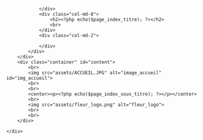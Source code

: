 <?php include('include/header_accueil.php');?>
<?php include('connect_db.php');?>
<?php include('config_variable.php') ?>

<link rel="stylesheet" href="css/style.css">
<link rel="stylesheet" href="css/bootstrap.css">
  
<!--CONTENU DE LA PAGE-->
<div class="container" id="content">
            <div class="row">
                <br>
                <br>
            </div>
        </div>
        <div class="container" id="content">
            <div class="row">
                <div class="col-md-2">

                </div>
                <div class="col-md-8">
                    <h2><?php echo($page_index_titre); ?></h2>
                    <br>
                </div>
                <div class="col-md-2">

                </div>
            </div>
        </div>
        <div class="container" id="content">
            <br>
            <img src="assets/ACCUEIL.JPG" alt="image_accueil" id="img_accueil">
            <br>
            <br>
            <center><p><?php echo($page_index_sous_titre); ?></p></center>
            <br>
            <img src="assets/fleur_logo.png" alt="fleur_logo">
            <br>
            <br>
        </div>
        
    </div>
    
<?php
include("include/footer.php");
    
?>
